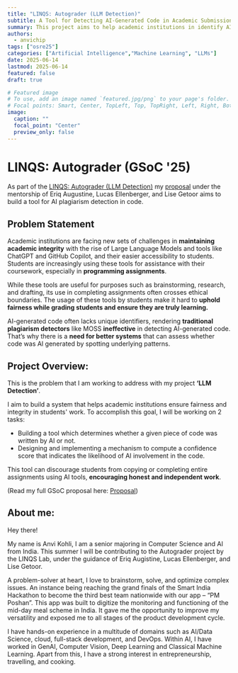 ```yaml
---
title: "LINQS: Autograder (LLM Detection)"
subtitle: A Tool for Detecting AI-Generated Code in Academic Submissions
summary: This project aims to help academic institutions in identify AI-generated code in student assignments, supporting fair grading and upholding academic integrity.
authors: 
  - anvichip
tags: ["osre25"]
categories: ["Artificial Intelligence","Machine Learning", "LLMs"]
date: 2025-06-14
lastmod: 2025-06-14
featured: false
draft: true

# Featured image
# To use, add an image named `featured.jpg/png` to your page's folder.
# Focal points: Smart, Center, TopLeft, Top, TopRight, Left, Right, BottomLeft, Bottom, BottomRight.
image:
  caption: ""
  focal_point: "Center"
  preview_only: false
---
```


# LINQS: Autograder (GSoC '25)

As part of the [LINQS: Autograder (LLM Detection)](/content/project/osre25/ucsc/autograder/index.md) my [proposal](https://summerofcode.withgoogle.com/programs/2025/projects/jxBUpvoM) under the mentorship of Eriq Augustine, Lucas Ellenberger, and Lise Getoor aims to build a tool for AI plagiarism detection in code.

## Problem Statement

Academic institutions are facing new sets of challenges in **maintaining academic integrity** with the rise of Large Language Models and tools like ChatGPT and GitHub Copilot, and their easier accessibility to students. Students are increasingly using these tools for assistance with their coursework, especially in **programming assignments**. 

While these tools are useful for purposes such as brainstorming, research, and drafting, its use in completing assignments often crosses ethical boundaries. The usage of these tools by students make it hard to **uphold fairness while grading students and ensure they are truly learning.** 

AI-generated code often lacks unique identifiers, rendering **traditional plagiarism detectors** like MOSS **ineffective** in detecting AI-generated code. That’s why there is a **need for better systems** that can assess whether code was AI generated by spotting underlying patterns.


## Project Overview:

This is the problem that I am working to address with my project **‘LLM Detection’**. 

I aim to build a system that helps academic institutions ensure fairness and integrity in students' work. 
To accomplish this goal, I will be working on 2 tasks: 
* Building a tool which determines whether a given piece of code was written by AI or not.  
* Designing and implementing a mechanism to compute a confidence score that indicates the likelihood of AI involvement in the code.

This tool can discourage students from copying or completing entire assignments using AI tools, **encouraging honest and independent work**.

(Read my full GSoC proposal here: [Proposal](https://drive.google.com/file/d/1skTVhcrEMAAwc6XzYQ0w3_uVRLxz0IB9/view?usp=sharing))

## About me:

Hey there!

My name is Anvi Kohli, I am a senior majoring in Computer Science and AI from India. This summer I will be contributing to the Autograder project by the LINQS Lab, under the guidance of Eriq Augistine, Lucas Ellenberger, and Lise Getoor. 

A problem-solver at heart, I love to brainstorm, solve, and optimize complex issues. An instance being reaching the grand finals of the Smart India Hackathon to become the third best team nationwide with our app – “PM Poshan”. This app was built to digitize the monitoring and functioning of the mid-day meal scheme in India. It gave me the opportunity to improve my versatility and exposed me to all stages of the product development cycle.

I have hands-on experience in a multitude of domains such as AI/Data Science, cloud, full-stack development, and DevOps. Within AI, I have worked in GenAI, Computer Vision, Deep Learning and Classical Machine Learning. Apart from this, I have a strong interest in entrepreneurship, travelling, and cooking.







